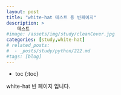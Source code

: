 ```yaml
---
layout: post
title: "white-hat 테스트 용 빈페이지"
description: >
    테스트
#image: /assets/img/study/cleanCover.jpg
categories: [study,white-hat]
# related_posts:
#  - _posts/study/python/222.md
#tags: [blog]
---
```

* toc
{:toc}

white-hat 빈 페이지 입니다.